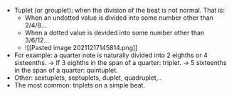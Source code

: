 - Tuplet (or grouplet): when the division of the beat is not normal. That is:
	- When an undotted value is divided into some number other than 2/4/8...
	- When a dotted value is devided into some number other than 3/6/12...
	- ![[Pasted image 20211217145814.png]]
- For example: a quarter note is naturally divided into 2 eighths or 4 sixteenths.
	-> If 3 eighths in the span of a quarter: triplet.
	-> 5 sixteenths in the span of a quarter: quintuplet.
- Other: sextuplets, septuplets, duplet, quadruplet,..
- The most common: triplets on a simple beat.